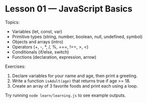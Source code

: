 # Lesson 01 — JavaScript Basics

Topics:
- Variables (let, const, var)
- Primitive types (string, number, boolean, null, undefined, symbol)
- Objects and arrays (intro)
- Operators (+, -, *, /, %, ===, !==, >, <)
- Conditionals (if/else, switch)
- Functions (declaration, expression, arrow)

Exercises:
1. Declare variables for your name and age, then print a greeting.
2. Write a function `isAdult(age)` that returns true if age >= 18.
3. Create an array of 3 favorite foods and print each using a loop.

Try running `node learn/learning.js` to see example outputs.

